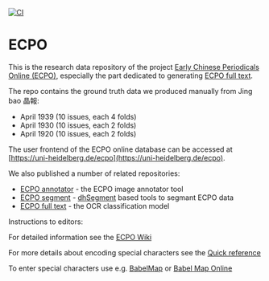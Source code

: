 [![CI](https://github.com/hcts-hra/ecpo/actions/workflows/ci.yml/badge.svg?branch=master)](https://github.com/hcts-hra/ecpo/actions/workflows/ci.yml)

# ECPO
This is the research data repository of the project [Early Chinese Periodicals Online (ECPO)](https://www.hcts.uni-heidelberg.de/en/research/heidelberg-research-architecture/early-chinese-periodicals-online), especially the  part dedicated to generating [ECPO full text](https://www.hcts.uni-heidelberg.de/en/research/heidelberg-research-architecture/ecpo-full-text). 

The repo contains the ground truth data we produced manually from Jing bao 晶報:
-   April 1939 (10 issues, each 4 folds)
-   April 1930 (10 issues, each 2 folds)
-   April 1920 (10 issues, each 2 folds)

The user frontend of the ECPO online database can be accessed at [https://uni-heidelberg.de/ecpo](https://uni-heidelberg.de/ecpo).

We also published a number of related repositories:
-   [ECPO annotator](https://ecpo.existsolutions.com/exist/apps/ecpo/) - the ECPO image annotator tool
-   [ECPO segment](https://github.com/hcts-hra/ecpo-segment) - [dhSegment](https://github.com/dhlab-epfl/dhSegment) based tools to segmant ECPO data
-   [ECPO full text](https://github.com/hcts-hra/ecpo-fulltext-experiments) - the OCR classification model 

Instructions to editors:

For detailed information see the [ECPO Wiki](https://github.com/hcts-hra/ecpo-data/wiki)

For more details about encoding special characters see the [Quick reference](https://github.com/exc-asia-and-europe/ecpo/wiki/Rare-Characters-and-Special-Glyphs#quickreference)

To enter special characters use e.g. [BabelMap](http://www.babelstone.co.uk/Software/BabelMap.html) or [Babel Map Online](http://www.babelstone.co.uk/Unicode/babelmap.html)
